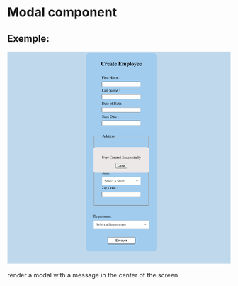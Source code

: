 # Modal component

## Exemple:

![Getting Started](./src/assets/exemple.png)

render a modal with a message in the center of the screen


